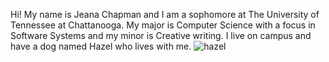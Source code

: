 Hi! My name is Jeana Chapman and I am a sophomore at The University of Tennessee at Chattanooga. My major is Computer Science with a focus in Software Systems and my minor is Creative writing. I live on campus and have a dog named Hazel who lives with me. 
![hazel](https://github.com/user-attachments/assets/4f5d2391-e6e2-44ec-8ff5-145373611496)

